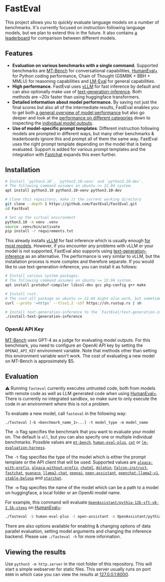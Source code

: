 # FastEval

This project allows you to quickly evaluate language models on a number of benchmarks. It's currently focused on instruction-following language models, but we plan to extend this in the future. It also contains [a leaderboard](https://fasteval.github.io/FastEval/) for comparison between different models.

## Features

- **Evaluation on various benchmarks with a single command.** Supported benchmarks are [MT‑Bench](https://arxiv.org/abs/2306.05685) for conversational capabilities, [HumanEval+](https://github.com/evalplus/evalplus) for Python coding performance, Chain of Thought (GSM8K + BBH + MMLU) for reasoning capabilities and [LM-Eval](https://github.com/EleutherAI/lm-evaluation-harness) for general capabilities.
- **High performance.** FastEval uses [vLLM](https://github.com/vllm-project/vllm) for fast inference by default and can also optionally make use of [text-generation-inference](https://github.com/huggingface/text-generation-inference). Both methods are ~20x faster than using huggingface transformers.
- **Detailed information about model performance.** By saving not just the final scores but also all of the intermediate results, FastEval enables you to get both [a general overview of model performance](https://fasteval.github.io/FastEval/) but also go deeper and look at the [performance on different categories](https://fasteval.github.io/FastEval/#?benchmark=mt-bench) down to inspecting the [individual model outputs](https://fasteval.github.io/FastEval/#?benchmark=cot&task=bbh/date_understanding&id=eb74c9e1-8836-4c3a-8f50-a25808d20eee).
- **Use of model-specific prompt templates**: Different instruction following models are prompted in different ways, but many other benchmarks & leaderboards ignore this and prompt all of them the same way. FastEval uses the right prompt template depending on the model that is being evaluated. Support is added for various prompt templates and the integration with [Fastchat](https://github.com/lm-sys/FastChat) expands this even further.

## Installation

```bash
# Install `python3.10`, `python3.10-venv` and `python3.10-dev`.
# The following command assumes an ubuntu >= 22.04 system.
apt install python3.10 python3.10-venv python3.10-dev

# Clone this repository, make it the current working directory
git clone --depth 1 https://github.com/FastEval/FastEval.git
cd FastEval

# Set up the virtual environment
python3.10 -m venv .venv
source .venv/bin/activate
pip install -r requirements.txt
```

This already installs [vLLM](https://github.com/vllm-project/vllm) for fast inference which is usually enough [for most models](https://vllm.readthedocs.io/en/latest/models/supported_models.html). However, if you encounter any problems with vLLM or your model is not supported, FastEval also supports using [text-generation-inference](https://github.com/huggingface/text-generation-inference) as an alternative. The performance is very similar to vLLM, but the installation process is more complex and therefore separate. If you would like to use text-generation-inference, you can install it as follows:

```bash
# Install various system packages.
# The following command assumes an ubuntu >= 22.04 system.
apt install protobuf-compiler libssl-dev gcc pkg-config g++ make

# Install rust.
# The rust-all package on ubuntu >= 22.04 might also work, but sometimes a newer version is required.
curl --proto '=https' --tlsv1.2 -sSf https://sh.rustup.rs | sh

# Install text-generation-inference to the `FastEval/text-generation-inference` folder.
./install-text-generation-inference
```

### OpenAI API Key

[MT-Bench](https://arxiv.org/abs/2306.05685) uses GPT-4 as a judge for evaluating model outputs. For this benchmark, you need to configure an OpenAI API key by setting the `OPENAI_API_KEY` environment variable. Note that methods other than setting this environment variable won't work. The cost of evaluating a new model on MT-Bench is approximately $5.

## Evaluation

⚠️ Running `fasteval` currently executes untrusted code, both from models with remote code as well as LLM generated code when using [HumanEval+](https://github.com/evalplus/evalplus). There is currently no integrated sandbox, so make sure to only execute the code in an environment where this is not a problem.

To evaluate a new model, call `fasteval` in the following way:
```
./fasteval [-b <benchmark_name_1>...] -t model_type -m model_name
````

The `-b` flag specifies the benchmark that you want to evaluate your model on. The default is `all`, but you can also specify one or multiple individual benchmarks. Possible values are [`mt-bench`](https://fasteval.github.io/FastEval/#?benchmark=mt-bench), [`human-eval-plus`](https://fasteval.github.io/FastEval/#?benchmark=human-eval-plus), [`cot`](https://fasteval.github.io/FastEval/#?benchmark=cot) or [`lm-evaluation-harness`](https://fasteval.github.io/FastEval/#?benchmark=lm-evaluation-harness).

The `-t` flag specifies the type of the model which is either the prompt template or the API client that will be used. Supported values are [`alpaca-with-prefix`](https://github.com/FastEval/FastEval/blob/main/evaluation/models/alpaca_with_prefix.py), [`alpaca-without-prefix`](https://github.com/FastEval/FastEval/blob/main/evaluation/models/alpaca_without_prefix.py), [`chatml`](https://github.com/FastEval/FastEval/blob/main/evaluation/models/chatml.py), [`dolphin`](https://github.com/FastEval/FastEval/blob/main/evaluation/models/dolphin.py), [`falcon-instruct`](https://github.com/FastEval/FastEval/blob/main/evaluation/models/falcon_instruct.py), [`fastchat`](https://github.com/FastEval/FastEval/blob/main/evaluation/models/fastchat.py), [`guanaco`](https://github.com/FastEval/FastEval/blob/main/evaluation/models/guanaco.py), [`llama2-chat`](https://github.com/FastEval/FastEval/blob/main/evaluation/models/llama2_chat.py), [`openai`](https://github.com/FastEval/FastEval/blob/main/evaluation/models/open_ai.py), [`open-assistant`](https://github.com/FastEval/FastEval/blob/main/evaluation/models/open_assistant.py), [`openchat-llama2-v1`](https://github.com/FastEval/FastEval/blob/main/evaluation/models/openchat_llama2_v1.py), [`stable-beluga`](https://github.com/FastEval/FastEval/blob/main/evaluation/models/stable_beluga.py) and [`starchat`](https://github.com/FastEval/FastEval/blob/main/evaluation/models/starchat.py).

The `-m` flag specifies the name of the model which can be a path to a model on huggingface, a local folder or an OpenAI model name.

For example, this command will evaluate [`OpenAssistant/pythia-12b-sft-v8-2.5k-steps`](https://huggingface.co/OpenAssistant/pythia-12b-sft-v8-2.5k-steps) on [HumanEval+](https://fasteval.github.io/FastEval/#?benchmark=human-eval-plus):
```bash
./fasteval -b human-eval-plus -t open-assistant -m OpenAssistant/pythia-12b-sft-v8-2.5k-steps
```

There are also options available for enabling & changing options of data parallel evaluation, setting model arguments and changing the inference backend. Please use `./fasteval -h` for more information.

## Viewing the results

Use `python3 -m http.server` in the root folder of this repository.
This will start a simple webserver for static files.
This server usually runs on port `8000` in which case you can view the results at [127.0.0.1:8000](http://127.0.0.1:8000).

